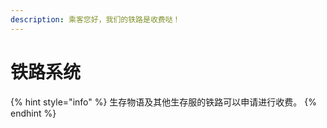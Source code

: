 ```yaml
---
description: 乘客您好，我们的铁路是收费哒！
---
```


# 铁路系统

{% hint style="info" %}
生存物语及其他生存服的铁路可以申请进行收费。
{% endhint %}

